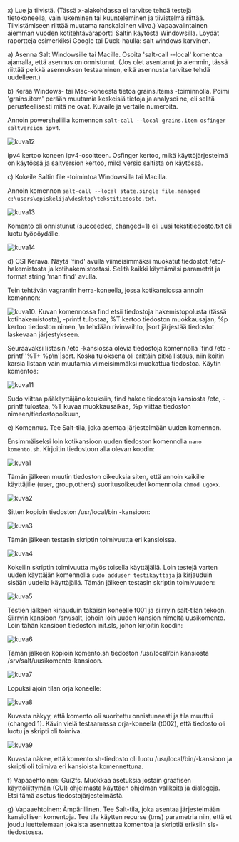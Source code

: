 x) Lue ja tiivistä. (Tässä x-alakohdassa ei tarvitse tehdä testejä tietokoneella, vain lukeminen tai kuunteleminen ja tiivistelmä riittää. Tiivistämiseen riittää muutama ranskalainen viiva.)
Vapaavalintainen aiemman vuoden kotitehtäväraportti Saltin käytöstä Windowsilla. Löydät raportteja esimerkiksi Google tai Duck-haulla: salt windows karvinen.

a) Asenna Salt Windowsille tai Macille. Osoita 'salt-call --local' komentoa ajamalla, että asennus on onnistunut. (Jos olet asentanut jo aiemmin, tässä riittää pelkkä asennuksen testaaminen, eikä asennusta tarvitse tehdä uudelleen.)

b) Kerää Windows- tai Mac-koneesta tietoa grains.items -toiminnolla. Poimi 'grains.item' perään muutamia keskeisiä tietoja ja analysoi ne, eli selitä perusteellisesti mitä ne ovat. Kuvaile ja vertaile numeroita.

Annoin powershellilla komennon `salt-call --local grains.item osfinger saltversion ipv4`. 

![kuva12](https://github.com/Pakknoo/Palvelinten_hallinta/assets/122889266/cef82418-cf22-475c-b779-1ed4985a1423)

ipv4 kertoo koneen ipv4-osoitteen. Osfinger kertoo, mikä käyttöjärjestelmä on käytössä ja saltversion kertoo, mikä versio saltista on käytössä.


c) Kokeile Saltin file -toimintoa Windowsilla tai Macilla.

Annoin komennon `salt-call --local state.single file.managed c:\users\opiskelija\desktop\tekstitiedosto.txt`. 

![kuva13](https://github.com/Pakknoo/Palvelinten_hallinta/assets/122889266/124a93bc-8c4b-43e9-8a2f-d00492a03f99)

Komento oli onnistunut (succeeded, changed=1) eli uusi tekstitiedosto.txt oli luotu työpöydälle.

![kuva14](https://github.com/Pakknoo/Palvelinten_hallinta/assets/122889266/4672c623-90aa-434a-ad93-7a9bc1df639a)


d) CSI Kerava. Näytä 'find' avulla viimeisimmäksi muokatut tiedostot /etc/-hakemistosta ja kotihakemistostasi. Selitä kaikki käyttämäsi parametrit ja format string 'man find' avulla.

Tein tehtävän vagrantin herra-koneella, jossa kotikansiossa annoin komennon:

![kuva10](https://github.com/Pakknoo/Palvelinten_hallinta/assets/122889266/5132e039-39a7-4d6b-896b-aea6aa95005d). Kuvan komennossa find etsii tiedostoja hakemistopolusta (tässä kotihakemistosta), -printf tulostaa, %T kertoo tiedoston muokkausajan, %p kertoo tiedoston nimen, \n tehdään rivinvaihto, |sort järjestää tiedostot laskevaan järjestykseen. 

Seuraavaksi listasin /etc -kansiossa olevia tiedostoja komennolla `find /etc -printf '%T+ %p\n'|sort. Koska tuloksena oli erittäin pitkä listaus, niin koitin karsia listaan vain muutamia viimeisimmäksi muokattua tiedostoa. Käytin komentoa: 

![kuva11](https://github.com/Pakknoo/Palvelinten_hallinta/assets/122889266/fb7936f3-6fb5-44d4-9942-a25a6e97b4b9)

Sudo viittaa pääkäyttäjänoikeuksiin, find hakee tiedostoja kansiosta /etc, -printf tulostaa, %T kuvaa muokkausaikaa, %p viittaa tiedoston nimeen/tiedostopolkuun, 

e) Komennus. Tee Salt-tila, joka asentaa järjestelmään uuden komennon.

Ensimmäiseksi loin kotikansioon uuden tiedoston komennolla `nano komento.sh`. Kirjoitin tiedostoon alla olevan koodin:

![kuva1](https://github.com/Pakknoo/Palvelinten_hallinta/assets/122889266/4a43b8f4-65d5-4863-b87a-09d1b0c90692)

Tämän jälkeen muutin tiedoston oikeuksia siten, että annoin kaikille käyttäjille (user, group,others) suoritusoikeudet komennolla `chmod ugo+x`. 

![kuva2](https://github.com/Pakknoo/Palvelinten_hallinta/assets/122889266/54b7b101-8415-4972-923d-199b0d19be70)

Sitten kopioin tiedoston /usr/local/bin -kansioon:

![kuva3](https://github.com/Pakknoo/Palvelinten_hallinta/assets/122889266/f67bce61-9efa-4b81-8ec0-5cd512842e15)

Tämän jälkeen testasin skriptin toimivuutta eri kansioissa. 

![kuva4](https://github.com/Pakknoo/Palvelinten_hallinta/assets/122889266/f19940e5-e449-4001-affc-a82b7f2f2970)

Kokeilin skriptin toimivuutta myös toisella käyttäjällä. Loin testejä varten uuden käyttäjän komennolla `sudo adduser testikayttaja` ja kirjauduin sisään uudella käyttäjällä. Tämän jälkeen testasin skriptin toimivuuden:


![kuva5](https://github.com/Pakknoo/Palvelinten_hallinta/assets/122889266/ad332254-32e5-41fc-bb14-75da26edfdcb)

Testien jälkeen kirjauduin takaisin koneelle t001 ja siirryin salt-tilan tekoon. Siirryin kansioon /srv/salt, johoin loin uuden kansion nimeltä uusikomento. Loin tähän kansioon tiedoston init.sls, johon kirjoitin koodin:

![kuva6](https://github.com/Pakknoo/Palvelinten_hallinta/assets/122889266/46d7742c-a3e3-45bf-8ab6-9ffce04062e0)

Tämän jälkeen kopioin komento.sh tiedoston /usr/local/bin kansiosta /srv/salt/uusikomento-kansioon.

![kuva7](https://github.com/Pakknoo/Palvelinten_hallinta/assets/122889266/950c2b8b-9bf9-44da-a31e-0147978cf3f7)

Lopuksi ajoin tilan orja koneelle:

![kuva8](https://github.com/Pakknoo/Palvelinten_hallinta/assets/122889266/11ef2f99-dc01-42ea-a6a4-b738d9175d84)

Kuvasta näkyy, että komento oli suoritettu onnistuneesti ja tila muuttui (changed 1). Kävin vielä testaamassa orja-koneella (t002), että tiedosto oli luotu ja skripti oli toimiva. 

![kuva9](https://github.com/Pakknoo/Palvelinten_hallinta/assets/122889266/74d4dd41-7975-47ab-86b8-40389e633617)

Kuvasta näkee, että komento.sh-tiedosto oli luotu /usr/local/bin/-kansioon ja skripti oli toimiva eri kansioista komennettuna. 












f) Vapaaehtoinen: Gui2fs. Muokkaa asetuksia jostain graafisen käyttöliittymän (GUI) ohjelmasta käyttäen ohjelman valikoita ja dialogeja. Etsi tämä asetus tiedostojärjestelmästä.

g) Vapaaehtoinen: Ämpärillinen. Tee Salt-tila, joka asentaa järjestelmään kansiollisen komentoja. Tee tila käytten recurse (tms) parametria niin, että et joudu luettelemaan jokaista asennettaa komentoa ja skriptiä eriksiin sls-tiedostossa.
